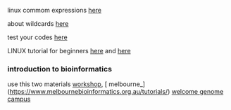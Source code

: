 linux commom  expressions [here](https://learn.gencore.bio.nyu.edu/)

about wildcards [here](https://www.masswerk.at/jsuix/index.html)

test your codes [here](https://regex101.com/)

LINUX tutorial for beginners [here](http://www.ee.surrey.ac.uk/Teaching/Unix/) and [here](http://swcarpentry.github.io/shell-novice/)

### introduction to bioinformatics

use this two materials [workshop](https://codata-rda-advanced-bioinformatics-2019.readthedocs.io/en/latest/index.html), [ melbourne_] (https://www.melbournebioinformatics.org.au/tutorials/)
[welcome genome campus](https://coursesandconferences.wellcomegenomecampus.org/our-events/ngsbio-remote-classrooms-africa/?utm_source=twitter&utm_medium=Twitter_Virtual&utm_campaign=NGSAfrica_call-for-classrooms&utm_content=organic_social)
